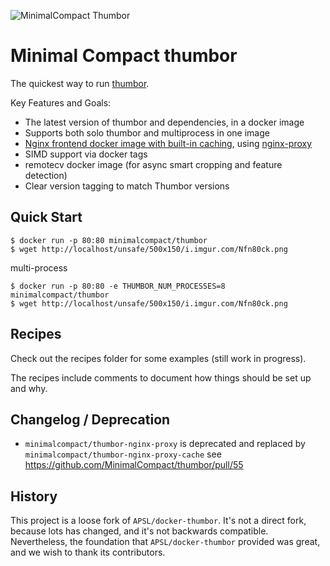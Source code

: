 ![](https://s3.eu-west-2.amazonaws.com/minimal-compact/images/mc-thumbor.png "MinimalCompact Thumbor")

# Minimal Compact thumbor

The quickest way to run [thumbor](https://github.com/thumbor/thumbor).

Key Features and Goals:

* The latest version of thumbor and dependencies, in a docker image
* Supports both solo thumbor and multiprocess in one image
* [Nginx frontend docker image with built-in caching](nginx-proxy-cache/README.md), using [nginx-proxy](https://github.com/jwilder/nginx-proxy)
* SIMD support via docker tags
* remotecv docker image (for async smart cropping and feature detection)
* Clear version tagging to match Thumbor versions

## Quick Start

```
$ docker run -p 80:80 minimalcompact/thumbor
$ wget http://localhost/unsafe/500x150/i.imgur.com/Nfn80ck.png
```

multi-process

```
$ docker run -p 80:80 -e THUMBOR_NUM_PROCESSES=8 minimalcompact/thumbor
$ wget http://localhost/unsafe/500x150/i.imgur.com/Nfn80ck.png

```

## Recipes

Check out the recipes folder for some examples (still work in progress).

The recipes include comments to document how things should be set up and why.

## Changelog / Deprecation

* `minimalcompact/thumbor-nginx-proxy` is deprecated and replaced by `minimalcompact/thumbor-nginx-proxy-cache`
  see https://github.com/MinimalCompact/thumbor/pull/55

## History

This project is a loose fork of `APSL/docker-thumbor`. It's not a direct fork, because lots has changed, and it's not
backwards compatible. Nevertheless, the foundation that `APSL/docker-thumbor` provided was great, and we wish to thank its
contributors.
